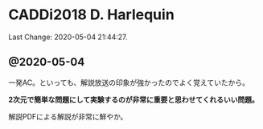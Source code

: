 # CADDi2018 D. Harlequin

Last Change: 2020-05-04 21:44:27.

## @2020-05-04

一発AC。といっても、解説放送の印象が強かったのでよく覚えていたから。

**2次元で簡単な問題にして実験するのが非常に重要と思わせてくれるいい問題。**

解説PDFによる解説が非常に鮮やか。

